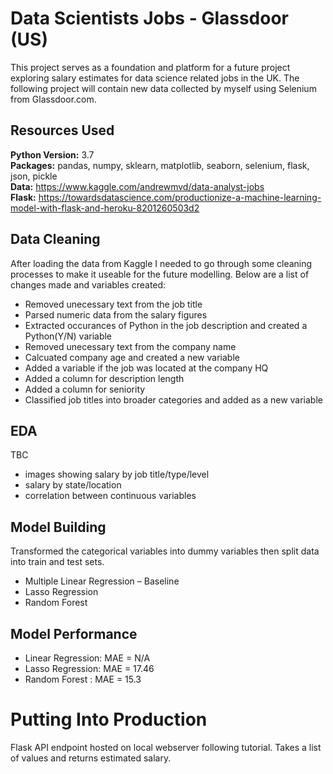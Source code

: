 # Data Scientists Jobs - Glassdoor (US)
This project serves as a foundation and platform for a future project exploring salary estimates for data science related jobs in the UK. The following project will contain new data collected by myself using Selenium from Glassdoor.com.


## Resources Used
**Python Version:** 3.7  
**Packages:** pandas, numpy, sklearn, matplotlib, seaborn, selenium, flask, json, pickle  
**Data:** https://www.kaggle.com/andrewmvd/data-analyst-jobs  
**Flask:** https://towardsdatascience.com/productionize-a-machine-learning-model-with-flask-and-heroku-8201260503d2  

## Data Cleaning
After loading the data from Kaggle I needed to go through some cleaning processes to make it useable for the future modelling. Below are a list of changes made and variables created:
* Removed unecessary text from the job title
* Parsed numeric data from the salary figures
* Extracted occurances of Python in the job description and created a Python(Y/N) variable
* Removed unecessary text from the company name
* Calcuated company age and created a new variable
* Added a variable if the job was located at the company HQ
* Added a column for description length
* Added a column for seniority
* Classified job titles into broader categories and added as a new variable

## EDA
TBC
- images showing salary by job title/type/level
- salary by state/location
- correlation between continuous variables

## Model Building
Transformed the categorical variables into dummy variables then split data into train and test sets.

- Multiple Linear Regression – Baseline
- Lasso Regression
- Random Forest

## Model Performance
- Linear Regression: MAE = N/A
- Lasso Regression: MAE = 17.46
- Random Forest : MAE = 15.3

# Putting Into Production
Flask API endpoint hosted on local webserver following tutorial. Takes a list of values and returns estimated salary.
